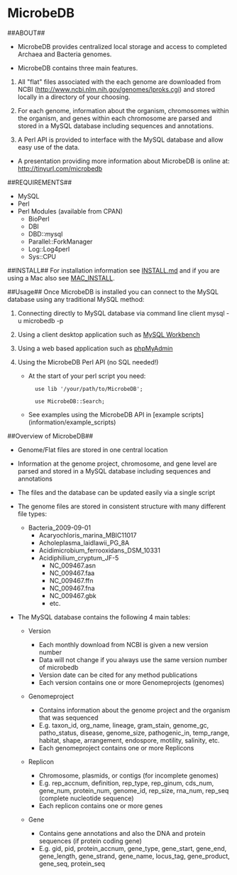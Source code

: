 MicrobeDB
=
##ABOUT##
* MicrobeDB provides centralized local storage and access to completed Archaea and Bacteria genomes.

* MicrobeDB contains three main features. 
1. All "flat" files associated with the each genome are downloaded from NCBI (http://www.ncbi.nlm.nih.gov/genomes/lproks.cgi) and stored locally in a directory of your choosing.

2. For each genome, information about the organism, chromosomes within the organism, and genes within each chromosome are parsed and stored in a MySQL database including sequences and annotations.

3. A Perl API is provided to interface with the MySQL database and allow easy use of the data.

* A presentation providing more information about MicrobeDB is online at: http://tinyurl.com/microbedb

##REQUIREMENTS##
* MySQL
* Perl
* Perl Modules (available from CPAN)
    * BioPerl
    * DBI
    * DBD::mysql
    * Parallel::ForkManager
    * Log::Log4perl
    * Sys::CPU

##INSTALL##
For installation information see [INSTALL.md](information/INSTALL/INSTALL.md) and if you are using a Mac also see [MAC_INSTALL](information/INSTALL/MAC_INSTALL.md).

##Usage##
Once MicrobeDB is installed you can connect to the MySQL database using any traditional MySQL method:

1. Connecting directly to MySQL database via command line client
        mysql -u microbedb -p

2. Using a client desktop application such as [MySQL Workbench](http://www.mysql.com/products/workbench/)

3. Using a web based application such as [phpMyAdmin](http://www.phpmyadmin.net/home_page/index.php)

4. Using the MicrobeDB Perl API (no SQL needed!)

    * At the start of your perl script you need:

            use lib '/your/path/to/MicrobeDB';
            
            use MicrobeDB::Search;

    * See examples using the MicrobeDB API in [example scripts] (information/example_scripts)


##Overview of MicrobeDB##

* Genome/Flat files are stored in one central location
* Information at the genome project, chromosome, and gene level are parsed and stored in a MySQL database including sequences and annotations 
* The files and the database can be updated easily via a single script
* The genome files are stored in consistent structure with many different file types:

    * Bacteria_2009-09-01
        * Acaryochloris_marina_MBIC11017
        * Acholeplasma_laidlawii_PG_8A
        * Acidimicrobium_ferrooxidans_DSM_10331
        * Acidiphilium_cryptum_JF-5
            * NC_009467.asn
            * NC_009467.faa
            * NC_009467.ffn
            * NC_009467.fna
            * NC_009467.gbk
            * etc.

* The MySQL database contains the following 4 main tables:

    * Version
        * Each monthly download from NCBI is given a new version number
        * Data will not change if you always use the same version number of microbedb
        * Version date can be cited for any method publications
        * Each version contains one or more Genomeprojects (genomes)

    * Genomeproject
        * Contains information about the genome project and the organism that was sequenced
        * E.g. taxon_id, org_name, lineage, gram_stain, genome_gc, patho_status, disease, genome_size, pathogenic_in, temp_range, habitat, shape, arrangement, endospore, motility, salinity, etc.
        * Each genomeproject contains one or more Replicons

    * Replicon
        * Chromosome, plasmids, or contigs (for incomplete genomes)
        * E.g. rep_accnum, definition, rep_type, rep_ginum, cds_num, gene_num, protein_num, genome_id, rep_size, rna_num, rep_seq (complete nucleotide sequence)
        * Each replicon contains one or more genes

    * Gene
        * Contains gene annotations and also the DNA and protein sequences (if protein coding gene)
        * E.g. gid, pid, protein_accnum, gene_type, gene_start, gene_end, gene_length, gene_strand, gene_name, locus_tag, gene_product, gene_seq, protein_seq
